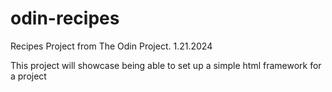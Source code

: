 # odin-recipes
Recipes Project from The Odin Project. 1.21.2024

This project will showcase 
    being able to set up a simple html framework for a project
    
